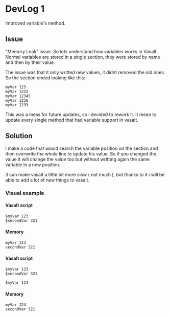 # DevLog 1 
Improved variable's method.

## Issue
"Memory Leak" issue.
So lets understand how variables works in Vasalt. Normal variables are stored in a single section, they were stored by name and then by their value. 

The issue was that it only writted new values, it didnt removed the old ones. So the section ended looking like this:
```
myVar 123
myVar 1233
myVar 12345
myVar 1236
myVar 1233
```
This was a mess for future updates, so i decided to rework it. It mean to update every single method that had variable support in vasalt.

## Solution
I make a code that would search the variable position on the section and then overwrite the whole line to update his value. So if you changed the value it will change the value too but without writting again the same variable in a new position.

It can make vasalt a little bit more slow ( not much ), but thanks to it i will be able to add a lot of new things to vasalt.

### Visual example
#### Vasalt script
```vlt
$myVar 123
$secondVar 321
```
#### Memory
```
myVar 123
secondVar 321
```
#### Vasalt script
```vlt
$myVar 123
$secondVar 321

$myVar 124
```
#### Memory
```
myVar 124
secondVar 321
```
